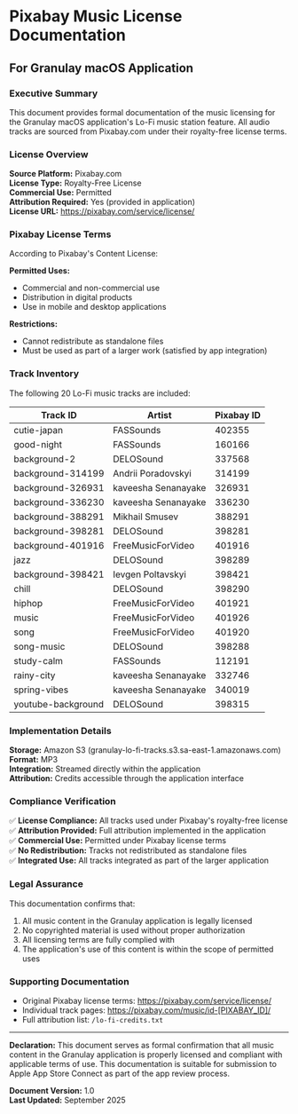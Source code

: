 # Pixabay Music License Documentation
## For Granulay macOS Application

### Executive Summary

This document provides formal documentation of the music licensing for the Granulay macOS application's Lo-Fi music station feature. All audio tracks are sourced from Pixabay.com under their royalty-free license terms.

### License Overview

**Source Platform:** Pixabay.com  
**License Type:** Royalty-Free License  
**Commercial Use:** Permitted  
**Attribution Required:** Yes (provided in application)  
**License URL:** https://pixabay.com/service/license/  

### Pixabay License Terms

According to Pixabay's Content License:

**Permitted Uses:**
- Commercial and non-commercial use
- Distribution in digital products
- Use in mobile and desktop applications

**Restrictions:**
- Cannot redistribute as standalone files
- Must be used as part of a larger work (satisfied by app integration)

### Track Inventory

The following 20 Lo-Fi music tracks are included:

| Track ID | Artist | Pixabay ID |
|----------|--------|-----------|
| cutie-japan | FASSounds | 402355 |
| good-night | FASSounds | 160166 |
| background-2 | DELOSound | 337568 |
| background-314199 | Andrii Poradovskyi | 314199 |
| background-326931 | kaveesha Senanayake | 326931 |
| background-336230 | kaveesha Senanayake | 336230 |
| background-388291 | Mikhail Smusev | 388291 |
| background-398281 | DELOSound | 398281 |
| background-401916 | FreeMusicForVideo | 401916 |
| jazz | DELOSound | 398289 |
| background-398421 | Ievgen Poltavskyi | 398421 |
| chill | DELOSound | 398290 |
| hiphop | FreeMusicForVideo | 401921 |
| music | FreeMusicForVideo | 401926 |
| song | FreeMusicForVideo | 401920 |
| song-music | DELOSound | 398288 |
| study-calm | FASSounds | 112191 |
| rainy-city | kaveesha Senanayake | 332746 |
| spring-vibes | kaveesha Senanayake | 340019 |
| youtube-background | DELOSound | 398315 |

### Implementation Details

**Storage:** Amazon S3 (granulay-lo-fi-tracks.s3.sa-east-1.amazonaws.com)  
**Format:** MP3  
**Integration:** Streamed directly within the application  
**Attribution:** Credits accessible through the application interface  

### Compliance Verification

✅ **License Compliance:** All tracks used under Pixabay's royalty-free license  
✅ **Attribution Provided:** Full attribution implemented in the application  
✅ **Commercial Use:** Permitted under Pixabay license terms  
✅ **No Redistribution:** Tracks not redistributed as standalone files  
✅ **Integrated Use:** All tracks integrated as part of the larger application  

### Legal Assurance

This documentation confirms that:

1. All music content in the Granulay application is legally licensed
2. No copyrighted material is used without proper authorization
3. All licensing terms are fully complied with
4. The application's use of this content is within the scope of permitted uses

### Supporting Documentation

- Original Pixabay license terms: https://pixabay.com/service/license/
- Individual track pages: https://pixabay.com/music/id-[PIXABAY_ID]/
- Full attribution list: `/lo-fi-credits.txt`

---

**Declaration:** This document serves as formal confirmation that all music content in the Granulay application is properly licensed and compliant with applicable terms of use. This documentation is suitable for submission to Apple App Store Connect as part of the app review process.

**Document Version:** 1.0  
**Last Updated:** September 2025